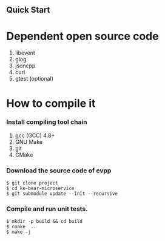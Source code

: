 Quick Start
---

# Dependent open source code

1. libevent
2. glog
3. jsoncpp
4. curl
5. gtest (optional)

# How to compile it

### Install compiling tool chain

1. gcc (GCC) 4.8+
2. GNU Make
3. git
4. CMake

### Download the source code of evpp

	$ git clone project 
	$ cd ke-bear-microservice
	$ git submodule update --init --recursive

### Compile and run unit tests.
	
	$ mkdir -p build && cd build
	$ cmake  ..
	$ make -j
